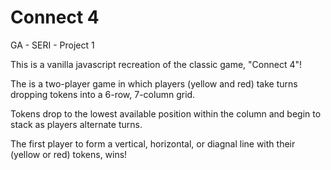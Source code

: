 # Connect 4
GA - SERI - Project 1
 
This is a vanilla javascript recreation of the classic game, "Connect 4"!

The is a two-player game in which players (yellow and red) take turns
dropping tokens into a 6-row, 7-column grid.

Tokens drop to the lowest available position within the column
and begin to stack as players alternate turns.

The first player to form a vertical, horizontal, or diagnal line
with their (yellow or red) tokens, wins!

